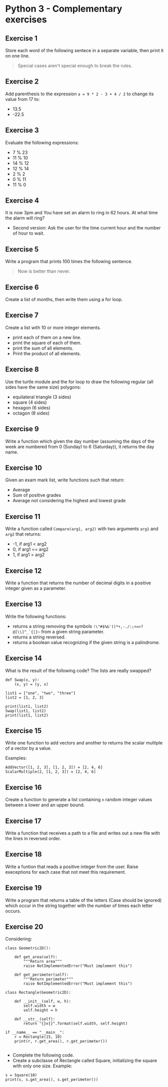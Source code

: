 # Python 3 - Complementary exercises

## Exercise 1
Store each word of the following sentece in a separate variable, then print it on one line.
> Special cases aren't special enough to break the rules. 

## Exercise 2
Add parenthesis to the expression ```a = 9 * 2 - 3 + 4 / 2``` to change its value from 17 to:
* 13.5
* -22.5

## Exercise 3
Evaluate the following expressions:
* 7 % 23
* 11 % 10
* 14 % 12
* 12 % 14
* 2 % 2
* 0 % 11
* 11 % 0

## Exercise 4
It is now 3pm and You have set an alarm to ring in 62 hours. At what time the alarm will ring?
* Second version: Ask the user for the time current hour and the number of hour to wait.

## Exercise 5
Write a program that prints 100 times the following sentence.
> Now is better than never.

## Exercise 6
Create a list of months, then write them using a for loop.

## Exercise 7
Create a list with 10 or more integer elements.
* print each of them on a new line.
* print the square of each of them.
* print the sum of all elements.
* Print the product of all elements.

## Exercise 8
Use the turtle module and the for loop to draw the following regular (all sides have the same size) polygons:
* equilateral triangle (3 sides)
* square (4 sides)
* hexagon (6 sides)
* octagon (8 sides)

## Exercise 9
Write a function which given the day number (assuming the days of the week are numbered from 0 (Sunday) to 6 (Saturday)), it returns the day name.

## Exercise 10
Given an exam mark list, write functions such that return:
* Average
* Sum of positive grades
* Average not considering the highest and lowest grade

## Exercise 11
Write a function called ```Compare(arg1, arg2)``` with two arguments ```arg1``` and ```arg2``` that returns:
* -1, if arg1 < arg2
* 0, if arg1 == arg2 
* 1, if arg1 > arg2

## Exercise 12
Write a function that returns the number of decimal digits in a positive integer given as a parameter.

## Exercise 13
Write the following functions:
* returns a string removing the symbols ```!\"#$%&'()*+,-./:;<=>?@[\\]^_`{|}~``` from a given string parameter.
* returns a string reversed.
* returns a boolean value recognizing if the given string is a palindrome.

## Exercise 14
What is the result of the following code? The lists are really swapped?

```
def Swap(x, y):
    (x, y) = (y, x)

list1 = ["one", "two", "three"]
list2 = [1, 2, 3]

print(list1, list2)
Swap(list1, list2)
print(list1, list2)
```

## Exercise 15
Write one function to add vectors and another to returns the scalar multiple of a vector by a value.

Examples:
```
AddVector([1, 2, 3], [1, 2, 3]) = [2, 4, 6]
ScalarMultiple(2, [1, 2, 3]) = [2, 4, 6]
```
## Exercise 16
Create a function to generate a list containing ```n``` random integer values between a lower and an upper bound.

## Exercise 17
Write a function that receives a path to a file and writes out a new file with the lines in reversed order.

## Exercise 18
Write a funtion that reads a positive integer from the user. Raise execeptions for each case that not meet this requirement.

## Exercise 19
Write a program that returns a table of the letters (Case should be ignored) which occur in the string together with the number of times each letter occurs.

## Exercise 20 
Considering:
```
class Geometric2D():

    def get_area(self):
        """Return area"""
        raise NotImplementedError("Must implement this")

    def get_perimeter(self):
        """Return perimeter"""
        raise NotImplementedError("Must implement this")

class Rectangle(Geometric2D):

    def __init__(self, w, h):
        self.width = w
        self.height = h
    
    def __str__(self):
        return "{}x{}".format(self.width, self.height)

if __name__ == "__main__":
    r = Rectangle(15, 10)
    print(r, r.get_area(), r.get_perimeter())
    
```
* Complete the following code.
* Create a subclasse of Rectangle called Square, initializing the square with only one size. Example:
```
s = Square(10)
print(s, s.get_area(), s.get_perimeter())
```
